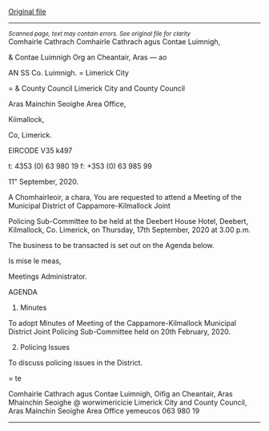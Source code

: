 [Original file](https://www.limerick.ie/sites/default/files/media/documents/2020-09/01-jpc-sub-committee-agenda.pdf)

---
*<small>Scanned page, text may contain errors. See original file for clarity</small>*  
Comhairle Cathrach Comhairle Cathrach agus Contae Luimnigh,

& Contae Luimnigh Org an Cheantair, Aras — ao

AN SS Co. Luimnigh.
= Limerick City

= & County Council Limerick City and County Council

Aras Mainchin Seoighe Area Office,

Kiimallock,

Co, Limerick.

EIRCODE V35 k497

t: 4353 (0) 63 980 19
f: +353 (0) 63 985 99

11" September, 2020.

A Chomhairleoir, a chara,
You are requested to attend a Meeting of the Municipal District of Cappamore-Kilmallock Joint

Policing Sub-Committee to be held at the Deebert House Hotel, Deebert, Kilmallock, Co.
Limerick, on Thursday, 17th September, 2020 at 3.00 p.m.

The business to be transacted is set out on the Agenda below.

Is mise le meas,

Meetings Administrator.

AGENDA
1. Minutes

To adopt Minutes of Meeting of the Cappamore-Kilmallock Municipal District Joint Policing
Sub-Committee held on 20th February, 2020.

2. Policing Issues

To discuss policing issues in the District.

= te

Comhairle Cathrach agus Contae Luimnigh, Oifig an Cheantair, Aras Mhainchin Seoighe @ worwimericicie
Limerick City and County Council, Aras Mainchin Seoighe Area Office yemeucos
063 980 19


---
